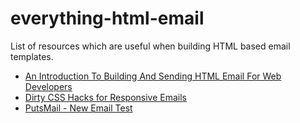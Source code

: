 # everything-html-email
List of resources which are useful when building HTML based email templates.

- [An Introduction To Building And Sending HTML Email For Web Developers](https://www.smashingmagazine.com/2017/01/introduction-building-sending-html-email-for-web-developeSDfasdfrs)
- [Dirty CSS Hacks for Responsive Emails](https://www.shopify.com/partners/blog/dirty-css-hacks-for-responsive-emails)
- [PutsMail - New Email Test](https://putsmail.com/tests/new)
